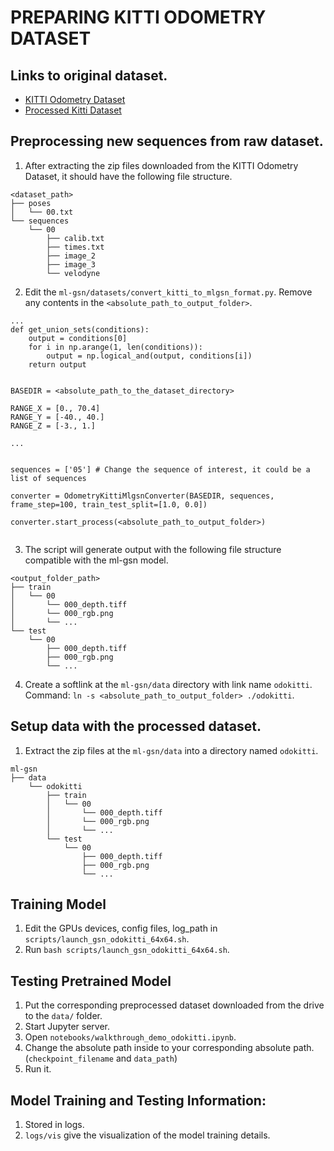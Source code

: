 # PREPARING KITTI ODOMETRY DATASET

## Links to original dataset.
- [KITTI Odometry Dataset](http://www.cvlibs.net/datasets/kitti/eval_odometry.php)
- [Processed Kitti Dataset](https://hkustconnect-my.sharepoint.com/:f:/g/personal/tjtanaa_connect_ust_hk/EifqSVB0diNDlVcqTCE9DUwBTlYaqD3gysk7AcGzn9-GhQ?e=DO6Sr1)


## Preprocessing new sequences from raw dataset.
1. After extracting the zip files downloaded from the KITTI Odometry Dataset, it should have the following file structure.
```
<dataset_path>
├── poses
│   └── 00.txt
└── sequences
    └── 00
        ├── calib.txt
        ├── times.txt
        ├── image_2
        ├── image_3
        └── velodyne
```

2. Edit the `ml-gsn/datasets/convert_kitti_to_mlgsn_format.py`. Remove any contents in the `<absolute_path_to_output_folder>`.
```
...
def get_union_sets(conditions):
    output = conditions[0]
    for i in np.arange(1, len(conditions)):
        output = np.logical_and(output, conditions[i])
    return output


BASEDIR = <absolute_path_to_the_dataset_directory>

RANGE_X = [0., 70.4]
RANGE_Y = [-40., 40.]
RANGE_Z = [-3., 1.]

...


sequences = ['05'] # Change the sequence of interest, it could be a list of sequences

converter = OdometryKittiMlgsnConverter(BASEDIR, sequences, frame_step=100, train_test_split=[1.0, 0.0])

converter.start_process(<absolute_path_to_output_folder>)


```

3. The script will generate output with the following file structure compatible with the ml-gsn model.
```
<output_folder_path>
├── train
│   └── 00
│       └── 000_depth.tiff
│       └── 000_rgb.png
│       └── ...
└── test
    └── 00
        ├── 000_depth.tiff
        ├── 000_rgb.png
        └── ...
```

4. Create a softlink at the `ml-gsn/data` directory with link name `odokitti`. Command: `ln -s <absolute_path_to_output_folder> ./odokitti`.


## Setup data with the processed dataset.
1. Extract the zip files at the `ml-gsn/data` into a directory named `odokitti`.
```
ml-gsn
├── data
    └── odokitti
        ├── train
        │   └── 00
        │       └── 000_depth.tiff
        │       └── 000_rgb.png
        │       └── ...
        └── test
            └── 00
                ├── 000_depth.tiff
                ├── 000_rgb.png
                └── ...
```


## Training Model
1. Edit the GPUs devices, config files, log_path in `scripts/launch_gsn_odokitti_64x64.sh`.
2. Run `bash scripts/launch_gsn_odokitti_64x64.sh`.


## Testing Pretrained Model
1.	Put the corresponding preprocessed dataset downloaded from the drive to the `data/` folder.
2.	Start Jupyter server. 
3.	Open `notebooks/walkthrough_demo_odokitti.ipynb`.
4.	Change the absolute path inside to your corresponding absolute path. (`checkpoint_filename` and `data_path`)
5.	Run it.

## Model Training and Testing Information:
1.	Stored in logs.
2.	`logs/vis` give the visualization of the model training details.
